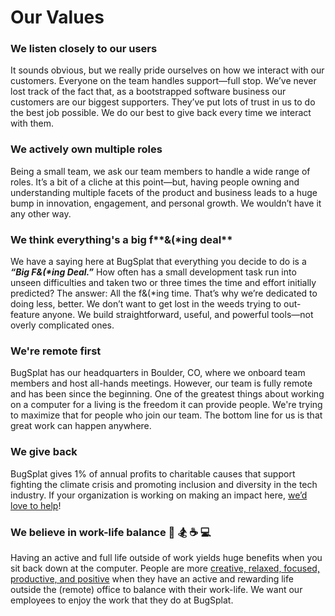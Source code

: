 # Our Values

### We listen closely to our users

It sounds obvious, but we really pride ourselves on how we interact with our customers. Everyone on the team handles support—full stop. We’ve never lost track of the fact that, as a bootstrapped software business our customers are our biggest supporters. They’ve put lots of trust in us to do the best job possible. We do our best to give back every time we interact with them.

### We actively own multiple roles

Being a small team, we ask our team members to handle a wide range of roles. It’s a bit of a cliche at this point—but, having people owning and understanding multiple facets of the product and business leads to a huge bump in innovation, engagement, and personal growth. We wouldn’t have it any other way.

### We think everything's a big f**&\(\*ing deal**

We have a saying here at BugSplat that everything you decide to do is a _**“Big F&\(\*ing Deal.”**_ How often has a small development task run into unseen difficulties and taken two or three times the time and effort initially predicted? The answer: All the f&\(\*ing time. That’s why we’re dedicated to doing less, better. We don’t want to get lost in the weeds trying to out-feature anyone. We build straightforward, useful, and powerful tools—not overly complicated ones.

### We're remote first

BugSplat has our headquarters in Boulder, CO, where we onboard team members and host all-hands meetings. However, our team is fully remote and has been since the beginning. One of the greatest things about working on a computer for a living is the freedom it can provide people. We're trying to maximize that for people who join our team. The bottom line for us is that great work can happen anywhere.

### We give back

BugSplat gives 1% of annual profits to charitable causes that support fighting the climate crisis and promoting inclusion and diversity in the tech industry.  If your organization is working on making an impact here, [we’d love to help](../../administration/plans-and-pricing/free-plans-from-bugsplat/good-causes.md)!

### We believe in work-life balance 🚵 🏂 ☕ 💻 

Having an active and full life outside of work yields huge benefits when you sit back down at the computer.  People are more [creative, relaxed, focused, productive, and positive](https://hbr.org/2015/08/the-research-is-clear-long-hours-backfire-for-people-and-for-companies) when they have an active and rewarding life outside the \(remote\) office to balance with their work-life. We want our employees to enjoy the work that they do at BugSplat.





